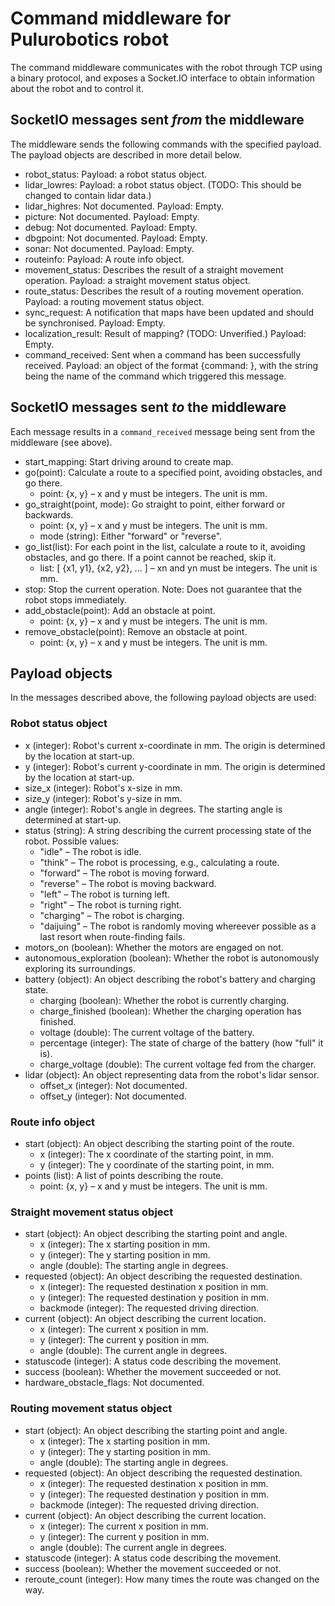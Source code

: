 Command middleware for Pulurobotics robot
=========================================

The command middleware communicates with the robot through TCP using a binary protocol, and exposes a Socket.IO interface to obtain information about the robot and to control it.

SocketIO messages sent *from* the middleware
------------------------------------------

The middleware sends the following commands with the specified payload. The payload objects are described in more detail below.

 * robot_status: Payload: a robot status object.
 * lidar_lowres: Payload: a robot status object. (TODO: This should be changed to contain lidar data.)
 * lidar_highres: Not documented. Payload: Empty.
 * picture: Not documented. Payload: Empty.
 * debug: Not documented. Payload: Empty.
 * dbgpoint: Not documented. Payload: Empty.
 * sonar: Not documented. Payload: Empty.
 * routeinfo: Payload: A route info object.
 * movement_status: Describes the result of a straight movement operation. Payload: a straight movement status object.
 * route_status: Describes the result of a routing movement operation. Payload: a routing movement status object.
 * sync_request: A notification that maps have been updated and should be synchronised. Payload: Empty.
 * localization_result: Result of mapping? (TODO: Unverified.) Payload: Empty.
 * command_received: Sent when a command has been successfully received. Payload: an object of the format {command: <string>}, with the string being the name of the command which triggered this message.

SocketIO messages sent *to* the middleware
----------------------------------------

Each message results in a `command_received` message being sent from the middleware (see above).

 * start_mapping: Start driving around to create map.
 * go(point): Calculate a route to a specified point, avoiding obstacles, and go there.
   * point: {x, y} – x and y must be integers. The unit is mm.
 * go_straight(point, mode): Go straight to point, either forward or backwards.
   * point: {x, y} – x and y must be integers. The unit is mm.
   * mode (string): Either "forward" or "reverse".
 * go_list(list): For each point in the list, calculate a route to it, avoiding obstacles, and go there. If a point cannot be reached, skip it.
   * list: [ {x1, y1}, {x2, y2}, ... ] – xn and yn must be integers. The unit is mm.
 * stop: Stop the current operation. Note: Does not guarantee that the robot stops immediately.
 * add_obstacle(point): Add an obstacle at point.
   * point: {x, y} – x and y must be integers. The unit is mm.
 * remove_obstacle(point): Remove an obstacle at point.
   * point: {x, y} – x and y must be integers. The unit is mm.

Payload objects
---------------

In the messages described above, the following payload objects are used:

### Robot status object

 * x (integer): Robot's current x-coordinate in mm. The origin is determined by the location at start-up.
 * y (integer): Robot's current y-coordinate in mm. The origin is determined by the location at start-up.
 * size_x (integer): Robot's x-size in mm.
 * size_y (integer): Robot's y-size in mm.
 * angle (integer): Robot's angle in degrees. The starting angle is determined at start-up.
 * status (string): A string describing the current processing state of the robot. Possible values:
   * "idle" – The robot is idle.
   * "think" – The robot is processing, e.g., calculating a route.
   * "forward" – The robot is moving forward.
   * "reverse" – The robot is moving backward.
   * "left" – The robot is turning left.
   * "right" – The robot is turning right.
   * "charging" – The robot is charging.
   * "daijuing" – The robot is randomly moving whereever possible as a last resort when route-finding fails.
 * motors_on (boolean): Whether the motors are engaged on not.
 * autonomous_exploration (boolean): Whether the robot is autonomously exploring its surroundings.
 * battery (object): An object describing the robot's battery and charging state.
   * charging (boolean): Whether the robot is currently charging.
   * charge_finished (boolean): Whether the charging operation has finished.
   * voltage (double): The current voltage of the battery.
   * percentage (integer): The state of charge of the battery (how "full" it is).
   * charge_voltage (double): The current voltage fed from the charger.
 * lidar (object): An object representing data from the robot's lidar sensor.
   * offset_x (integer): Not documented.
   * offset_y (integer): Not documented.

### Route info object

 * start (object): An object describing the starting point of the route.
   * x (integer): The x coordinate of the starting point, in mm.
   * y (integer): The y coordinate of the starting point, in mm.
 * points (list): A list of points describing the route.
   * point: {x, y} – x and y must be integers. The unit is mm.

### Straight movement status object

 * start (object): An object describing the starting point and angle.
   * x (integer): The x starting position in mm.
   * y (integer): The y starting position in mm.
   * angle (double): The starting angle in degrees.
 * requested (object): An object describing the requested destination.
   * x (integer): The requested destination x position in mm.
   * y (integer): The requested destination y position in mm.
   * backmode (integer): The requested driving direction.
 * current (object): An object describing the current location.
   * x (integer): The current x position in mm.
   * y (integer): The current y position in mm.
   * angle (double): The current angle in degrees.
 * statuscode (integer): A status code describing the movement.
 * success (boolean): Whether the movement succeeded or not.
 * hardware_obstacle_flags: Not documented.

### Routing movement status object

 * start (object): An object describing the starting point and angle.
   * x (integer): The x starting position in mm.
   * y (integer): The y starting position in mm.
   * angle (double): The starting angle in degrees.
 * requested (object): An object describing the requested destination.
   * x (integer): The requested destination x position in mm.
   * y (integer): The requested destination y position in mm.
   * backmode (integer): The requested driving direction.
 * current (object): An object describing the current location.
   * x (integer): The current x position in mm.
   * y (integer): The current y position in mm.
   * angle (double): The current angle in degrees.
 * statuscode (integer): A status code describing the movement.
 * success (boolean): Whether the movement succeeded or not.
 * reroute_count (integer): How many times the route was changed on the way.
